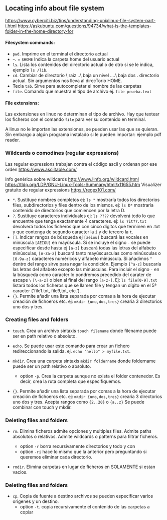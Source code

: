 ## Locating info about file system

https://www.cyberciti.biz/tips/understanding-unixlinux-file-system-part-i.html
https://askubuntu.com/questions/94734/what-is-the-templates-folder-in-the-home-directory-for

#### Filesystem commands:

* `pwd`. Imprime en el terminal el directorio actual
* `~`. = `$HOME` Indica la carpeta home del usuario actual
* `ls`. Lista los contenidos del directorio actual o de otro si se le indica, ejemplo `ls /lib`.
* `cd`. Cambiar de directorio \ raiz ..\ baja un nivel ..\..\ baja dos . directorio actual. Sin argumentos nos lleva al direcTorio HOME.
* Tecla `tab`. Sirve para autocompletar el nombre de las carpetas
* `file`. Comando que muestra el tipo de archivo ej. `file prueba.text`


#### File extensions:

Las extensiones en linux no determinan el tipo de archivo.
Hay que textear los ficheros con el comando `file` para ver su contenido en terminal.

A linux no le importan las extensiones, se pueden usar las que se quieran.
Sin embargo a algún programa instalado si le pueden importar: ejemplo pdf reader.

### Wildcards o comodines (regular expressions)

Las regular expressions trabajan contra el código ascii  y ordenan por ese orden
https://www.asciitable.com/

Info genérica sobre wildcards
http://www.linfo.org/wildcard.html
https://tldp.org/LDP/GNU-Linux-Tools-Summary/html/x11655.htm
Visualizer gratuito de regular expressions https://regex101.com/

* `*`. Sustituye nombres completos ej: `ls *`  mostraría todos los directorios files, subdirectorios y files dentro de los mismos. ej: `ls D*` mostraría contenido de directorios que comiencen por la letra D.
* `?`. Sustituye caracteres individuales ej: `ls ????` devolverá todo lo que encuentre que tenga exactamente 4 caracteres. ej: `ls ?it??.txt` devolverá todos los ficheros que con cinco dígitos que terminen en .txt y que contenga de segundo caracter la `i` y de tercero la `t`.
* `[]`. Indicar rangos de búsqueda ej `[aeiou]` buscará las vocales en minúscula `[AEIOU]` en mayúscula. Si se incluye el signo `-` se puede especificar desde hasta ej `[a-z]` buscará todas las letras del alfabeto minúsculas, `[A-Za-z]` buscará tanto mayúscusculas como minúsculas o `[0-9a-z]` caracteres numéricos y alfabeto minúscula. Si añadimos `^` dentro del rango sirve para negar la condición. Ejemplo `[^a-z]` buscaría las letras del alfabeto excepto las minúsculas. Para incluir el signo `-` en la búsqueda como caracter lo pondremos precedido del carater de escape `\` `[\-a-z]` o bien al final del rango `[a-z-]`. Ej: `ls file[0-9].txt` listará todos los ficheros que se llamen file y tengan un dígito en el 5ª caracter ('file1.txt, file9,txt, etc.').
* `{}`. Permite añadir una lista separada por comas a la hora de ejecutar creación de fichoeros etc. ej: `mkdir {uno,dos,tres}` crearia 3 directorios uno dos y tres.

### Creating files and folders

* `touch`. Crea un archivo sintaxis `touch filename` donde filename puede ser en path relativo o absoluto.
* `echo`. Se puede usar este comando para crear un fichero redireccionando la salida. ej. `echo "hello" > myfile.txt`.
* `mkdir`. Crea una carpeta sintaxis `mkdir foldername` donde foldername puede ser un path relativo o absoluto.
  * option `-p`. Crea la carpeta aunque no exista el folder contenedor. Es decir, crea la ruta completa que especifiquemos.

* `{}`. Permite añadir una lista separada por comas a la hora de ejecutar creación de fichoeros etc. ej: `mkdir {uno,dos,tres}` crearia 3 directorios uno dos y tres. Acepta rangos como `{2..20}` o `{a..z}` Se puede combinar con touch y mkdir.

### Deleting files and folders

* `rm`. Elimina ficheros admite opciones y multiples files. Admite paths absolutos o relativos. Admite wildcards o patterns para filtrar ficheros.
  * option `-r` borra recursivamente directorios y todo y con
  * option `-ri` hace lo mismo que la anterior pero preguntando si queremos eliminar cada directorio.

* `rmdir`. Elimina carpetas en lugar de ficheros en SOLAMENTE si estan vacios.

### Deleting files and folders
* `cp`. Copia de fuente a destino archivos se pueden especificar varios origenes y un destino.
  * option `-t`. copia recursivamente el contenido de las carpetas a copiar
